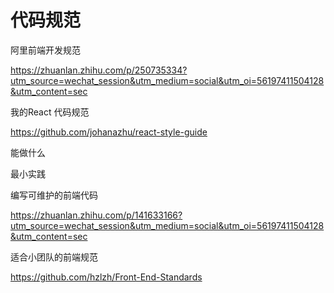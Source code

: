 # 代码规范



阿里前端开发规范

https://zhuanlan.zhihu.com/p/250735334?utm_source=wechat_session&utm_medium=social&utm_oi=56197411504128&utm_content=sec



我的React 代码规范

https://github.com/johanazhu/react-style-guide



能做什么



最小实践



编写可维护的前端代码

https://zhuanlan.zhihu.com/p/141633166?utm_source=wechat_session&utm_medium=social&utm_oi=56197411504128&utm_content=sec





适合小团队的前端规范

https://github.com/hzlzh/Front-End-Standards